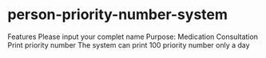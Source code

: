 # person-priority-number-system

Features 
  Please input your complet name
  Purpose:
         Medication
         Consultation
  Print priority number
  The system can print 100 priority number only a day
